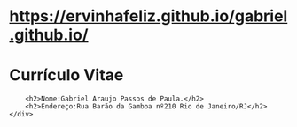 # https://ervinhafeliz.github.io/gabriel.github.io/
<!DOCTYPE html>
<html lang="en">
<head>
	<meta charset="UTF-8">
	<title>Currículo Vitae</title>
</head>
<body>
	<div>
		<h1>Currículo Vitae</h1
		
		<h2>Nome:Gabriel Araujo Passos de Paula.</h2>
		<h2>Endereço:Rua Barão da Gamboa nº210 Rio de Janeiro/RJ</h2>
	</div>
	
</body>
</html>
  
